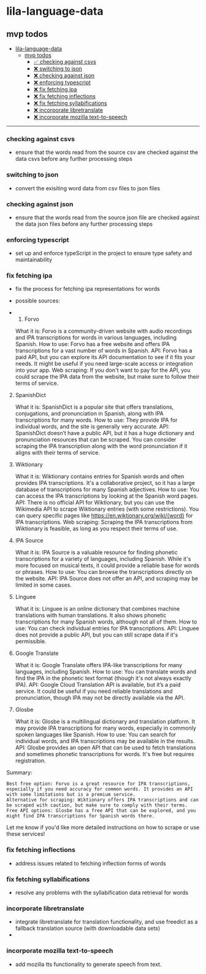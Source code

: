 # lila-language-data

## mvp todos

- [lila-language-data](#lila-language-data)
  - [mvp todos](#mvp-todos)
    - [✅ checking against csvs](#checking-against-csvs)
    - [❌ switching to json](#switching-to-json)
    - [❌ checking against json](#checking-against-json)
    - [❌ enforcing typescript](#enforcing-typescript)
    - [❌ fix fetching ipa](#fix-fetching-ipa)
    - [❌ fix fetching inflections](#fix-fetching-inflections)
    - [❌ fix fetching syllabifications](#fix-fetching-syllabifications)
    - [❌ incorporate libretranslate](#incorporate-libretranslate)
    - [❌ incorporate mozilla text-to-speech](#incorporate-mozilla-text-to-speech)
---

### checking against csvs
- ensure that the words read from the source csv are checked against the data csvs before any further processing steps

### switching to json
- convert the exisiting word data from csv files to json files

### checking against json
- ensure that the words read from the source json file are checked against the data json files before any further processing steps

### enforcing typescript
- set up and enforce typeScript in the project to ensure type safety and maintainability

### fix fetching ipa
- fix the process for fetching ipa representations for words

- possible sources:
- 1. Forvo

    What it is: Forvo is a community-driven website with audio recordings and IPA transcriptions for words in various languages, including Spanish.
    How to use: Forvo has a free website and offers IPA transcriptions for a vast number of words in Spanish.
    API: Forvo has a paid API, but you can explore its API documentation to see if it fits your needs. It might be useful if you need large-scale access or integration into your app.
    Web scraping: If you don't want to pay for the API, you could scrape the IPA data from the website, but make sure to follow their terms of service.

2. SpanishDict

    What it is: SpanishDict is a popular site that offers translations, conjugations, and pronunciation in Spanish, along with IPA transcriptions for many words.
    How to use: They provide IPA for individual words, and the site is generally very accurate.
    API: SpanishDict doesn’t have a public API, but it has a huge dictionary and pronunciation resources that can be scraped. You can consider scraping the IPA transcription along with the word pronunciation if it aligns with their terms of service.

3. Wiktionary

    What it is: Wiktionary contains entries for Spanish words and often provides IPA transcriptions. It's a collaborative project, so it has a large database of transcriptions for many Spanish adjectives.
    How to use: You can access the IPA transcriptions by looking at the Spanish word pages.
    API: There is no official API for Wiktionary, but you can use the Wikimedia API to scrape Wiktionary entries (with some restrictions). You can query specific pages like https://en.wiktionary.org/wiki/{word} for IPA transcriptions.
    Web scraping: Scraping the IPA transcriptions from Wiktionary is feasible, as long as you respect their terms of use.

4. IPA Source

    What it is: IPA Source is a valuable resource for finding phonetic transcriptions for a variety of languages, including Spanish. While it's more focused on musical texts, it could provide a reliable base for words or phrases.
    How to use: You can browse the transcriptions directly on the website.
    API: IPA Source does not offer an API, and scraping may be limited in some cases.

5. Linguee

    What it is: Linguee is an online dictionary that combines machine translations with human translations. It also shows phonetic transcriptions for many Spanish words, although not all of them.
    How to use: You can check individual entries for IPA transcriptions.
    API: Linguee does not provide a public API, but you can still scrape data if it's permissible.

6. Google Translate

    What it is: Google Translate offers IPA-like transcriptions for many languages, including Spanish.
    How to use: You can translate words and find the IPA in the phonetic text format (though it's not always exactly IPA).
    API: Google Cloud Translation API is available, but it’s a paid service. It could be useful if you need reliable translations and pronunciation, though IPA may not be directly available via the API.

7. Glosbe

    What it is: Glosbe is a multilingual dictionary and translation platform. It may provide IPA transcriptions for many words, especially in commonly spoken languages like Spanish.
    How to use: You can search for individual words, and IPA transcriptions may be available in the results.
    API: Glosbe provides an open API that can be used to fetch translations and sometimes phonetic transcriptions for words. It's free but requires registration.

Summary:

    Best free option: Forvo is a great resource for IPA transcriptions, especially if you need accuracy for common words. It provides an API with some limitations but is a premium service.
    Alternative for scraping: Wiktionary offers IPA transcriptions and can be scraped with caution, but make sure to comply with their terms.
    Free API options: Glosbe has a free API that can be explored, and you might find IPA transcriptions for Spanish words there.

Let me know if you'd like more detailed instructions on how to scrape or use these services!

### fix fetching inflections
- address issues related to fetching inflection forms of words

### fix fetching syllabifications
- resolve any problems with the syllabification data retrieval for words

### incorporate libretranslate
- integrate libretranslate for translation functionality, and use freedict as a fallback translation source (with downloadable data sets)
- 
### incorporate mozilla text-to-speech
- add mozilla tts functionality to generate speech from text.





